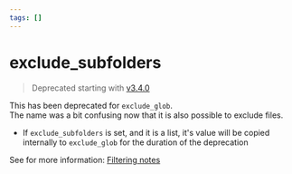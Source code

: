 ```yaml
---
tags: []
---
```

# exclude_subfolders   
   
> Deprecated starting with [v3.4.0](/not_created.md)   
   
This has been deprecated for `exclude_glob`.   
The name was a bit confusing now that it is also possible to exclude files.   
   
- If `exclude_subfolders` is set, and it is a list, it's value will be copied internally to `exclude_glob` for the duration of the deprecation   
   
See for more information: [Filtering notes](../../Configurations/Modes/Filtering%20notes.md)   
   
